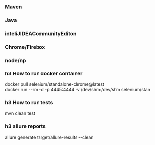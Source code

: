 ### 
### Maven 
### Java
### inteliJIDEACommunityEditon
### Chrome/Firebox
### node/np
###


### h3 How to run docker container
docker pull selenium/standalone-chrome@latest     
docker run --rm -d -p 4445:4444 -v /dev/shm:/dev/shm selenium/stan    

### h3 How to run tests
mvn clean test

### h3 allure reports
allure generate target/allure-results --clean 